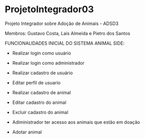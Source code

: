 # ProjetoIntegrador03
Projeto Integrador sobre Adoção de Animais - ADSD3

Membros: Gustavo Costa, Laís Almeida e Pietro dos Santos

FUNCIONALIDADES INICIAL DO SISTEMA ANIMAL SIDE:
 
- Realizar login como usuário
 
- Realizar login como administrador

- Realizar cadastro de usuário

- Editar perfil de usuario
 
- Realizar cadastro de animal

- Editar cadastro do animal

- Excluir cadastro do animal

- Adiministrador ter acesso aos animais que estão em doação

- Adotar animal
